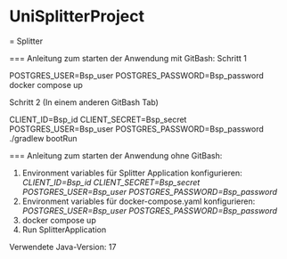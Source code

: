 # UniSplitterProject

= Splitter

=== Anleitung zum starten der Anwendung mit GitBash:
Schritt 1

POSTGRES_USER=Bsp_user POSTGRES_PASSWORD=Bsp_password docker compose up

Schritt 2 (In einem anderen GitBash Tab)

CLIENT_ID=Bsp_id CLIENT_SECRET=Bsp_secret POSTGRES_USER=Bsp_user POSTGRES_PASSWORD=Bsp_password ./gradlew bootRun

=== Anleitung zum starten der Anwendung ohne GitBash:

1.  Environment variables für Splitter Application konfigurieren: _CLIENT_ID=Bsp_id CLIENT_SECRET=Bsp_secret POSTGRES_USER=Bsp_user POSTGRES_PASSWORD=Bsp_password_
2.  Environment variables für docker-compose.yaml konfigurieren: _POSTGRES_USER=Bsp_user POSTGRES_PASSWORD=Bsp_password_
3.  docker compose up
4.  Run SplitterApplication

Verwendete Java-Version: 17
